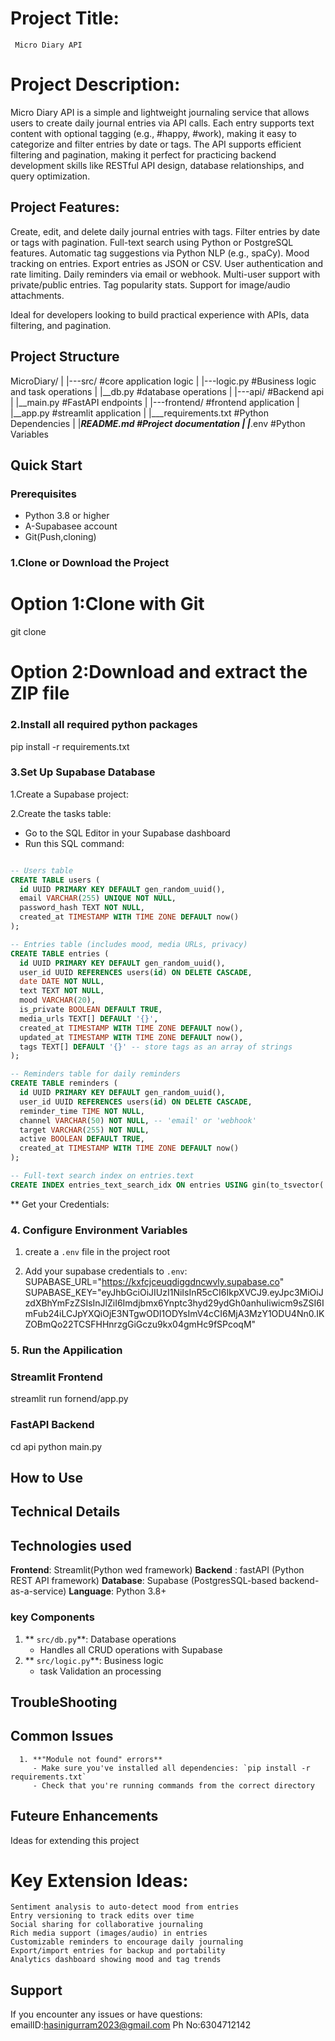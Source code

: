 # Project Title: 
     Micro Diary API

# Project Description:
Micro Diary API is a simple and lightweight journaling service that allows users to create daily journal entries via API calls. Each entry supports text content with optional tagging (e.g., #happy, #work), making it easy to categorize and filter entries by date or tags. The API supports efficient filtering and pagination, making it perfect for practicing backend development skills like RESTful API design, database relationships, and query optimization.

## Project Features:

Create, edit, and delete daily journal entries with tags.
Filter entries by date or tags with pagination.
Full-text search using Python or PostgreSQL features.
Automatic tag suggestions via Python NLP (e.g., spaCy).
Mood tracking on entries.
Export entries as JSON or CSV.
User authentication and rate limiting.
Daily reminders via email or webhook.
Multi-user support with private/public entries.
Tag popularity stats.
Support for image/audio attachments.

Ideal for developers looking to build practical experience with APIs, data filtering, and pagination.



## Project Structure

MicroDiary/
|
|---src/                 #core application logic
|     |---logic.py       #Business logic and task
operations
|     |__db.py           #database operations
|
|---api/                 #Backend api
|     |__main.py         #FastAPI endpoints
|
|---frontend/            #frontend application
|     |__app.py          #streamlit application
|
|___requirements.txt     #Python Dependencies
|
|___README.md            #Project documentation
|
|___.env                 #Python Variables 


## Quick Start

### Prerequisites

- Python 3.8 or higher
- A-Supabasee account
- Git(Push,cloning)

### 1.Clone or Download the Project 
# Option 1:Clone with Git
git clone <repository-url>
# Option 2:Download and extract the ZIP file
### 2.Install all required python packages
pip install -r requirements.txt

### 3.Set Up Supabase Database

1.Create a Supabase project:

2.Create  the tasks table:

- Go to the SQL Editor in your Supabase dashboard
- Run this SQL command:
```sql

-- Users table
CREATE TABLE users (
  id UUID PRIMARY KEY DEFAULT gen_random_uuid(),
  email VARCHAR(255) UNIQUE NOT NULL,
  password_hash TEXT NOT NULL,
  created_at TIMESTAMP WITH TIME ZONE DEFAULT now()
);

-- Entries table (includes mood, media URLs, privacy)
CREATE TABLE entries (
  id UUID PRIMARY KEY DEFAULT gen_random_uuid(),
  user_id UUID REFERENCES users(id) ON DELETE CASCADE,
  date DATE NOT NULL,
  text TEXT NOT NULL,
  mood VARCHAR(20),
  is_private BOOLEAN DEFAULT TRUE,
  media_urls TEXT[] DEFAULT '{}',
  created_at TIMESTAMP WITH TIME ZONE DEFAULT now(),
  updated_at TIMESTAMP WITH TIME ZONE DEFAULT now(),
  tags TEXT[] DEFAULT '{}' -- store tags as an array of strings
);

-- Reminders table for daily reminders
CREATE TABLE reminders (
  id UUID PRIMARY KEY DEFAULT gen_random_uuid(),
  user_id UUID REFERENCES users(id) ON DELETE CASCADE,
  reminder_time TIME NOT NULL,
  channel VARCHAR(50) NOT NULL, -- 'email' or 'webhook'
  target VARCHAR(255) NOT NULL,
  active BOOLEAN DEFAULT TRUE,
  created_at TIMESTAMP WITH TIME ZONE DEFAULT now()
);

-- Full-text search index on entries.text
CREATE INDEX entries_text_search_idx ON entries USING gin(to_tsvector('english', text));


```
** Get your Credentials:

### 4. Configure Environment Variables

1. create a `.env` file in the project root

2. Add your supabase credentials to `.env`:
SUPABASE_URL="https://kxfcjceuqdiggdncwvly.supabase.co"
SUPABASE_KEY="eyJhbGciOiJIUzI1NiIsInR5cCI6IkpXVCJ9.eyJpc3MiOiJzdXBhYmFzZSIsInJlZiI6Imdjbmx6Ynptc3hyd29ydGh0anhuIiwicm9sZSI6ImFub24iLCJpYXQiOjE3NTgwODI1ODYsImV4cCI6MjA3MzY1ODU4Nn0.IKZOBmQo22TCSFHHnrzgGiGczu9kx04gmHc9fSPcoqM"

### 5. Run the Appilication

### Streamlit Frontend
streamlit run fornend/app.py


### FastAPI Backend

cd api
python main.py


## How to Use

## Technical Details

## Technologies used

   **Frontend**: Streamlit(Python wed framework)
   **Backend** :  fastAPI (Python REST API framework)
   **Database**: Supabase (PostgresSQL-based backend-as-a-service)
   **Language**: Python 3.8+

### key Components
1. ** `src/db.py`**: Database operations
      - Handles all CRUD operations with Supabase
2. ** `src/logic.py`**: Business logic 
      - task Validation an processing

## TroubleShooting

   ##  Common Issues

      1. **"Module not found" errors**
         - Make sure you've installed all dependencies: `pip install -r requirements.txt`
         - Check that you're running commands from the correct directory


## Futeure Enhancements

   Ideas for extending this project

   # Key Extension Ideas:
    Sentiment analysis to auto-detect mood from entries
    Entry versioning to track edits over time
    Social sharing for collaborative journaling
    Rich media support (images/audio) in entries
    Customizable reminders to encourage daily journaling
    Export/import entries for backup and portability
    Analytics dashboard showing mood and tag trends


## Support 

If you encounter any issues or have questions:
      emailID:hasinigurram2023@gmail.com
      Ph No:6304712142

